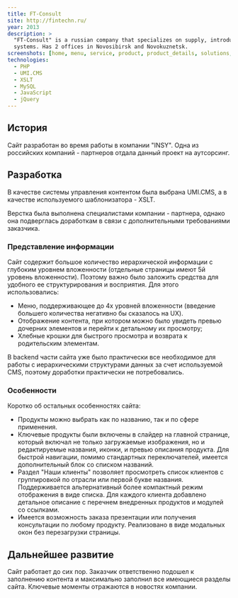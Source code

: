 ```yaml
---
title: FT-Consult
site: http://fintechn.ru/
year: 2013
description: >
  "FT-Consult" is a russian company that specializes on supply, introduction and maintenance of information management 
  systems. Has 2 offices in Novosibirsk and Novokuznetsk.
screenshots: [home, menu, service, product, product_details, solutions, clients, contacts, presentation_request]
technologies:
  - PHP
  - UMI.CMS
  - XSLT
  - MySQL
  - JavaScript
  - jQuery
---
```


## История

Сайт разработан во время работы в компании "INSY". Одна из российских компаний - партнеров отдала данный проект на 
аутсорсинг.

## Разработка

В качестве системы управления контентом была выбрана UMI.CMS, а в качестве используемого шаблонизатора - XSLT.

Верстка была выполнена специалистами компании - партнера, однако она подверглась доработкам в связи с дополнительными
требованиями заказчика.

### Представление информации

Сайт содержит большое количество иерархической информации с глубоким уровнем вложенности (отдельные страницы имеют 5й 
уровень вложенности). Поэтому важно было заложить средства для удобного ее структурирования и восприятия. Для этого 
использовались:

- Меню, поддерживающее до 4х уровней вложенности (введение большего количества негативно бы сказалось на UX).
- Отображение контента, при котором можно было увидеть превью дочерних элементов и перейти к детальному их просмотру;
- Хлебные крошки для быстрого просмотра и возврата к родительским элементам.

В backend части сайта уже было практически все необходимое для работы с иерархическими структурами данных за счет 
используемой CMS, поэтому доработки практически не потребовались.

### Особенности

Коротко об остальных особенностях сайта:

- Продукты можно выбрать как по названию, так и по сфере применения.
- Ключевые продукты были включены в слайдер на главной странице, который включал не только загружаемые изображения, но и
редактируемые названия, иконки, и превью описания продукта. Для быстрой навигации, помимо стандартных переключателей,
имеется дополнительный блок со списком названий.
- Раздел "Наши клиенты" позволяет просмотреть список клиентов с группировкой по отрасли или первой букве названия. 
Поддерживается альтернативный более компактный режим отображения в виде списка. Для каждого клиента добавлено детальное
описание с перечнем внедренных продуктов и модулей со ссылками.
- Имеется возможность заказа презентации или получения консультации по любому продукту. Реализовано в виде модальных
окон без перезагрузки страницы.

## Дальнейшее развитие

Сайт работает до сих пор. Заказчик ответственно подошел к заполнению контента и максимально заполнил все имеющиеся 
разделы сайта. Ключевые моменты отражаются в новостях компании. 
